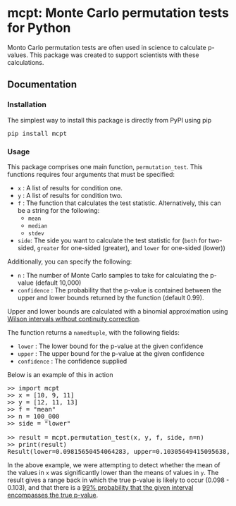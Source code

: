 # mcpt: Monte Carlo permutation tests for Python
Monto Carlo permutation tests are often used in science to calculate p-values.
This package was created to support scientists with these calculations.

## Documentation
### Installation
The simplest way to install this package is directly from PyPI using pip

<pre>
pip install mcpt
</pre>

### Usage
This package comprises one main function, `permutation_test`. This functions requires four arguments 
that must be specified:
* `x` : A list of results for condition one.
* `y` : A list of results for condition two.
* `f` : The function that calculates the test statistic. Alternatively, this can be a string for the following:
    * `mean`
    * `median`
    * `stdev`
* `side`: The side you want to calculate the test statistic for (`both` for two-sided, `greater` for one-sided (greater), and `lower` for one-sided (lower))

Additionally, you can specify the following:
* `n` : The number of Monte Carlo samples to take for calculating the p-value (default 10,000)
* `confidence` : The probability that the p-value is contained between the upper and lower bounds returned by the function (default 0.99).

Upper and lower bounds are calculated with a binomial approximation using [Wilson intervals without continuity correction](https://en.wikipedia.org/wiki/Binomial_proportion_confidence_interval#Wilson_score_interval).

The function returns a `namedtuple`, with the following fields:
* `lower` : The lower bound for the p-value at the given confidence
* `upper` : The upper bound for the p-value at the given confidence
* `confidence` : The confidence supplied

Below is an example of this in action

<pre>
>> import mcpt
>> x = [10, 9, 11]
>> y = [12, 11, 13]
>> f = "mean"
>> n = 100_000
>> side = "lower"

>> result = mcpt.permutation_test(x, y, f, side, n=n)
>> print(result)
Result(lower=0.09815650454064283, upper=0.10305649415095638, confidence=0.99)
</pre>

In the above example, we were attempting to detect whether the mean of the values in `x` was 
significantly lower than the means of values in `y`. The result gives a range back in which the
true p-value is likely to occur (0.098 - 0.103), and that there is a [99% probability that the given 
interval encompasses the true p-value](https://en.wikipedia.org/wiki/Confidence_interval#Meaning_and_interpretation).
